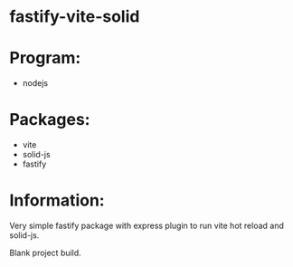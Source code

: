 # fastify-vite-solid

# Program:
  - nodejs

# Packages:
 - vite
 - solid-js
 - fastify

# Information:
  Very simple fastify package with express plugin to run vite hot reload and solid-js.

  Blank project build.